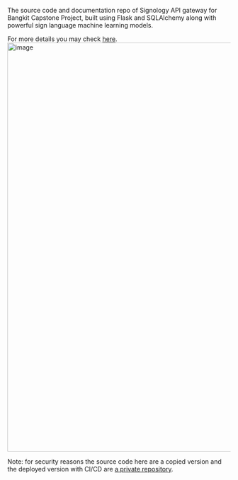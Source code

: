 The source code and documentation repo of Signology API gateway for Bangkit Capstone Project, built using Flask and SQLAlchemy along with powerful sign language machine learning models.

For more details you may check [here](https://signology-api-3su245brda-et.a.run.app/api/docs/).
<img width="924" alt="image" src="https://github.com/Signology/signology-api/assets/93120790/d99878d2-35d3-4af4-bc1e-9913ecdea861">


Note: for security reasons the source code here are a copied version and the deployed version with CI/CD are [a private repository](https://github.com/widifaizakhmad/signology-api).
